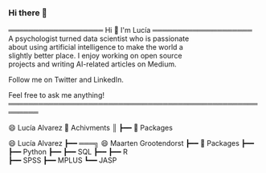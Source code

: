 ### Hi there 👋
═══════════════════ Hi 👋 I'm Lucía ════════════════════                  
  A psychologist turned data scientist who is passionate                            
  about using artificial intelligence to make the world a                          
  slightly better place. I enjoy working on open source                              
  projects and writing AI-related articles on Medium.                               
                                                                                    
  Follow me on Twitter and LinkedIn.                                                    
                                                                            
  Feel free to ask me anything!                                              
════════════════════════════════════════════════════════                                                                      

😄 Lucía Alvarez                  📘 Achivments
║                                  ┣━━ 🐍 Packages  




😄 Lucía Alvarez                  ┣━━ ═══╗ 😄 Maarten Grootendorst 
┣━━ 🐍 Packages                   ┣━━ 
┣━━ Python                         ┣━━
┣━━ SQL                            ┣━━ 
┣━━ R   
┣━━ SPSS
┣━━ MPLUS
┗━━ JASP 

<!--
**luciaalvarezuy/luciaalvarezuy** is a ✨ _special_ ✨ repository because its `README.md` (this file) appears on your GitHub profile.

Here are some ideas to get you started:

- 🔭 I’m currently working on ...
- 🌱 I’m currently learning ...
- 👯 I’m looking to collaborate on ...
- 🤔 I’m looking for help with ...
- 💬 Ask me about ...
- 📫 How to reach me: ...
- 😄 Pronouns: ...
- ⚡ Fun fact: ...
-->
